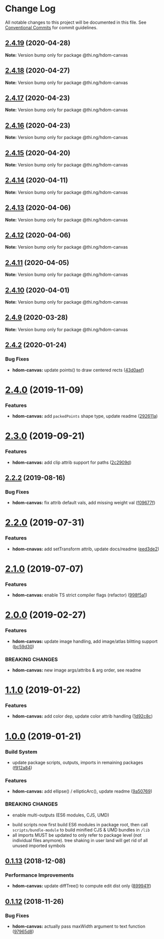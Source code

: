 # Change Log

All notable changes to this project will be documented in this file.
See [Conventional Commits](https://conventionalcommits.org) for commit guidelines.

## [2.4.19](https://github.com/thi-ng/umbrella/compare/@thi.ng/hdom-canvas@2.4.18...@thi.ng/hdom-canvas@2.4.19) (2020-04-28)

**Note:** Version bump only for package @thi.ng/hdom-canvas





## [2.4.18](https://github.com/thi-ng/umbrella/compare/@thi.ng/hdom-canvas@2.4.17...@thi.ng/hdom-canvas@2.4.18) (2020-04-27)

**Note:** Version bump only for package @thi.ng/hdom-canvas





## [2.4.17](https://github.com/thi-ng/umbrella/compare/@thi.ng/hdom-canvas@2.4.16...@thi.ng/hdom-canvas@2.4.17) (2020-04-23)

**Note:** Version bump only for package @thi.ng/hdom-canvas





## [2.4.16](https://github.com/thi-ng/umbrella/compare/@thi.ng/hdom-canvas@2.4.15...@thi.ng/hdom-canvas@2.4.16) (2020-04-23)

**Note:** Version bump only for package @thi.ng/hdom-canvas





## [2.4.15](https://github.com/thi-ng/umbrella/compare/@thi.ng/hdom-canvas@2.4.14...@thi.ng/hdom-canvas@2.4.15) (2020-04-20)

**Note:** Version bump only for package @thi.ng/hdom-canvas





## [2.4.14](https://github.com/thi-ng/umbrella/compare/@thi.ng/hdom-canvas@2.4.13...@thi.ng/hdom-canvas@2.4.14) (2020-04-11)

**Note:** Version bump only for package @thi.ng/hdom-canvas





## [2.4.13](https://github.com/thi-ng/umbrella/compare/@thi.ng/hdom-canvas@2.4.12...@thi.ng/hdom-canvas@2.4.13) (2020-04-06)

**Note:** Version bump only for package @thi.ng/hdom-canvas





## [2.4.12](https://github.com/thi-ng/umbrella/compare/@thi.ng/hdom-canvas@2.4.11...@thi.ng/hdom-canvas@2.4.12) (2020-04-06)

**Note:** Version bump only for package @thi.ng/hdom-canvas





## [2.4.11](https://github.com/thi-ng/umbrella/compare/@thi.ng/hdom-canvas@2.4.10...@thi.ng/hdom-canvas@2.4.11) (2020-04-05)

**Note:** Version bump only for package @thi.ng/hdom-canvas





## [2.4.10](https://github.com/thi-ng/umbrella/compare/@thi.ng/hdom-canvas@2.4.9...@thi.ng/hdom-canvas@2.4.10) (2020-04-01)

**Note:** Version bump only for package @thi.ng/hdom-canvas





## [2.4.9](https://github.com/thi-ng/umbrella/compare/@thi.ng/hdom-canvas@2.4.8...@thi.ng/hdom-canvas@2.4.9) (2020-03-28)

**Note:** Version bump only for package @thi.ng/hdom-canvas





## [2.4.2](https://github.com/thi-ng/umbrella/compare/@thi.ng/hdom-canvas@2.4.1...@thi.ng/hdom-canvas@2.4.2) (2020-01-24)

### Bug Fixes

* **hdom-canvas:** update points() to draw centered rects ([43d0aef](https://github.com/thi-ng/umbrella/commit/43d0aef0db1e536fe9a13c757f05ce3b93fd0aba))

# [2.4.0](https://github.com/thi-ng/umbrella/compare/@thi.ng/hdom-canvas@2.3.1...@thi.ng/hdom-canvas@2.4.0) (2019-11-09)

### Features

* **hdom-canvas:** add `packedPoints` shape type, update readme ([292611a](https://github.com/thi-ng/umbrella/commit/292611a44d1a661dcad4c293863517cac3791f28))

# [2.3.0](https://github.com/thi-ng/umbrella/compare/@thi.ng/hdom-canvas@2.2.4...@thi.ng/hdom-canvas@2.3.0) (2019-09-21)

### Features

* **hdom-canvas:** add clip attrib support for paths ([2c2909d](https://github.com/thi-ng/umbrella/commit/2c2909d))

## [2.2.2](https://github.com/thi-ng/umbrella/compare/@thi.ng/hdom-canvas@2.2.1...@thi.ng/hdom-canvas@2.2.2) (2019-08-16)

### Bug Fixes

* **hdom-canvas:** fix attrib default vals, add missing weight val ([f09677f](https://github.com/thi-ng/umbrella/commit/f09677f))

# [2.2.0](https://github.com/thi-ng/umbrella/compare/@thi.ng/hdom-canvas@2.1.2...@thi.ng/hdom-canvas@2.2.0) (2019-07-31)

### Features

* **hdom-cnavas:** add setTransform attrib, update docs/readme ([eed3de2](https://github.com/thi-ng/umbrella/commit/eed3de2))

# [2.1.0](https://github.com/thi-ng/umbrella/compare/@thi.ng/hdom-canvas@2.0.18...@thi.ng/hdom-canvas@2.1.0) (2019-07-07)

### Features

* **hdom-canvas:** enable TS strict compiler flags (refactor) ([998f5a1](https://github.com/thi-ng/umbrella/commit/998f5a1))

# [2.0.0](https://github.com/thi-ng/umbrella/compare/@thi.ng/hdom-canvas@1.1.6...@thi.ng/hdom-canvas@2.0.0) (2019-02-27)

### Features

* **hdom-canvas:** update image handling, add image/atlas blitting support ([bc59d30](https://github.com/thi-ng/umbrella/commit/bc59d30))

### BREAKING CHANGES

* **hdom-canvas:** new image args/attribs & arg order, see readme

# [1.1.0](https://github.com/thi-ng/umbrella/compare/@thi.ng/hdom-canvas@1.0.1...@thi.ng/hdom-canvas@1.1.0) (2019-01-22)

### Features

* **hdom-canvas:** add color dep, update color attrib handling ([1d92c8c](https://github.com/thi-ng/umbrella/commit/1d92c8c))

# [1.0.0](https://github.com/thi-ng/umbrella/compare/@thi.ng/hdom-canvas@0.1.20...@thi.ng/hdom-canvas@1.0.0) (2019-01-21)

### Build System

* update package scripts, outputs, imports in remaining packages ([f912a84](https://github.com/thi-ng/umbrella/commit/f912a84))

### Features

* **hdom-canvas:** add ellipse() / ellipticArc(), update readme ([9a50769](https://github.com/thi-ng/umbrella/commit/9a50769))

### BREAKING CHANGES

* enable multi-outputs (ES6 modules, CJS, UMD)

- build scripts now first build ES6 modules in package root, then call
  `scripts/bundle-module` to build minified CJS & UMD bundles in `/lib`
- all imports MUST be updated to only refer to package level
  (not individual files anymore). tree shaking in user land will get rid of
  all unused imported symbols

## [0.1.13](https://github.com/thi-ng/umbrella/compare/@thi.ng/hdom-canvas@0.1.12...@thi.ng/hdom-canvas@0.1.13) (2018-12-08)

### Performance Improvements

* **hdom-canvas:** update diffTree() to compute edit dist only ([899941f](https://github.com/thi-ng/umbrella/commit/899941f))

## [0.1.12](https://github.com/thi-ng/umbrella/compare/@thi.ng/hdom-canvas@0.1.11...@thi.ng/hdom-canvas@0.1.12) (2018-11-26)

### Bug Fixes

* **hdom-canvas:** actually pass maxWidth argument to text function ([97965d8](https://github.com/thi-ng/umbrella/commit/97965d8))
